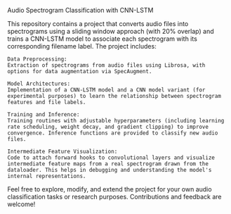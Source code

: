 Audio Spectrogram Classification with CNN-LSTM

This repository contains a project that converts audio files into spectrograms using a sliding window approach (with 20% overlap) and trains a CNN-LSTM model to associate each spectrogram with its corresponding filename label. The project includes:

    Data Preprocessing:
    Extraction of spectrograms from audio files using Librosa, with options for data augmentation via SpecAugment.

    Model Architectures:
    Implementation of a CNN-LSTM model and a CNN model variant (for experimental purposes) to learn the relationship between spectrogram features and file labels.

    Training and Inference:
    Training routines with adjustable hyperparameters (including learning rate scheduling, weight decay, and gradient clipping) to improve convergence. Inference functions are provided to classify new audio files.

    Intermediate Feature Visualization:
    Code to attach forward hooks to convolutional layers and visualize intermediate feature maps from a real spectrogram drawn from the dataloader. This helps in debugging and understanding the model's internal representations.

Feel free to explore, modify, and extend the project for your own audio classification tasks or research purposes. Contributions and feedback are welcome!
